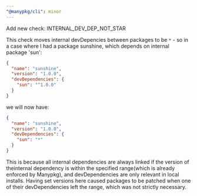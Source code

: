 ```yaml
---
"@manypkg/cli": minor
---
```


Add new check: INTERNAL_DEV_DEP_NOT_STAR

This check moves internal devDepencies between packages to be `*` - so in a case where I had a package sunshine, which depends on internal package 'sun':

```json
{
  "name": "sunshine",
  "version": "1.0.0",
  "devDependencies": {
    "sun": "^1.0.0"
  }
}
```

we will now have:

```json
{
  "name": "sunshine",
  "version": "1.0.0",
  "devDependencies": {
    "sun": "*"
  }
}
```

This is because all internal dependencies are always linked if the version of theinternal dependency is within the specified range(which is already enforced by Manypkg), and devDependencies are only relevant in local installs. Having set versions here caused packages to be patched when one of their devDependencies left the range, which was not strictly necessary.
